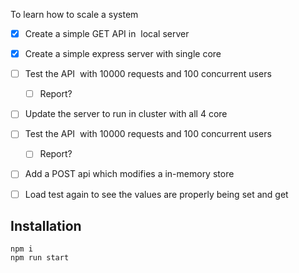 To learn how to scale a system

- [x] Create a simple GET API in  local server
- [x] Create a simple express server with single core
- [ ] Test the API  with 10000 requests and 100 concurrent users
    - [ ] Report?
- [ ] Update the server to run in cluster with all 4 core
- [ ] Test the API  with 10000 requests and 100 concurrent users
    - [ ] Report?
- [ ] Add a POST api which modifies a in-memory store
- [ ] Load test again to see the values are properly being set and get


## Installation 

```
npm i
npm run start
```
